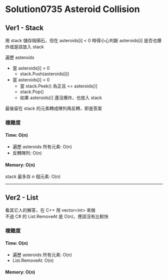 # Solution0735 Asteroid Collision

## Ver1 - Stack

用 stack 儲存隔殞石，但在 asteroids[i] < 0 時得小心判斷 asteroids[i] 是否也爆炸或是該放入 stack

遍歷 asteroids
- 當 asteroids[i] > 0
  - stack.Push(asteroids[i])
- 當 asteroids[i] < 0
  - 當 stack.Peek() 為正且 <= asteroids[i]
  - stack.Pop()
  - 如果 asteroids[i] 還沒爆炸，也放入 stack

最後留在 stack 的元素轉成陣列再反轉，即是答案

### 複雜度

#### Time: O(n)
- 遍歷 asteroids 所有元素: O(n)
- 反轉陣列: O(n)

#### Memory: O(n)
stack 最多存 n 個元素: O(n)

---

## Ver2 - List

看其它人的解答，在 C++ 用 vector\<int> 來做  
不過 C# 的 List.RemoveAt 是 O(n)，應該沒有比較快

### 複雜度

#### Time: O(n)
- 遍歷 asteroids 所有元素: O(n)
- List.RemoveAt: O(n)

#### Memory: O(n)
